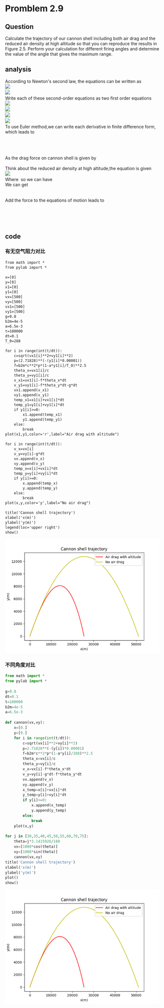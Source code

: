 # Promblem 2.9

## Question
Calculate the trajectory of our cannon shell including both air drag and the reduced air density at high altitude so that you can reproduce the results in Figure 2.5. Perform your calculation for different firing angles and determine the value of the angle that gives the maximum range.
## analysis
According to Newton's second law, the equations can be written as <br/>
<img src="http://chart.googleapis.com/chart?cht=tx&chl=\frac{d^{2}x}{dt^{2}}=0" style="border:none;"> <br/>
<img src="http://chart.googleapis.com/chart?cht=tx&chl=\frac{d^{2}y}{dt^{2}}=-g" style="border:none;"> <br/>
Write each of these second-order equations as two first order equations  <br/>
<img src="http://chart.googleapis.com/chart?cht=tx&chl=\frac{dx}{dt}}=v_x" style="border:none;"> <br/> 
<img src="http://chart.googleapis.com/chart?cht=tx&chl=\frac{dy}{dt}}=v_y" style="border:none;"> <br/>
<img src="http://chart.googleapis.com/chart?cht=tx&chl=\frac{dv_x}{dt}}=0" style="border:none;"> <br/>
<img src="http://chart.googleapis.com/chart?cht=tx&chl=\frac{dv_y}{dt}}=-g" style="border:none;"> <br/>
To use Euler method,we can write each derivative in finite difference form, which leads to <br/>
<img src="http://latex.codecogs.com/gif.latex?x_{i+1}=x_i+v_{x,i}\Delta%20t" alt="" title="" /> <br/>
<img src="http://latex.codecogs.com/gif.latex?v_{x,i+1}=v_{x,i}" alt="" title="" /> <br/>
<img src="http://latex.codecogs.com/gif.latex?y_{i+1}=y_i+v_{x,i}\Delta%20t" alt="" title="" /> <br/>
<img src="http://latex.codecogs.com/gif.latex?v_{y,i+1}=v_{y,i}-g\Delta%20t" alt="" title="" /> <br/>
As the drag force on cannon shell is given by <br/>
<img src="http://latex.codecogs.com/gif.latex?F_{drag}=-B_2v^{2}" alt="" title="" /> <br/>
Think about the reduced air density at high altitude,the equation is given  <br/>
<img src="http://chart.googleapis.com/chart?cht=tx&chl=F_{drag}^{*}=(1-\frac{ay}{T_0})^{\alpha}F_{drag}(y=0)" style="border:none;"> <br/>
Where <img src="http://latex.codecogs.com/gif.latex?v=\sqrt{x^{2}+y^{2}}" alt="" title="" /> so we can have <br/> We can get <br/>
<img src="http://latex.codecogs.com/gif.latex?F_{drag,x}=-(1-\frac{ay}{T_0})^{\alpha}B_2vv_{x}" alt="" title="" /> <br/>
<img src="http://latex.codecogs.com/gif.latex?F_{drag,y}=-(1-\frac{ay}{T_0})^{\alpha}B_2vv_{y}" alt="" title="" /> <br/>
Add the force to the equations of motion leads to <br/>
<img src="http://latex.codecogs.com/gif.latex?x_{i+1}=x_i+v_{x,i}\Delta%20t" alt="" title="" /> <br/>
<img src="http://latex.codecogs.com/gif.latex?v_{x,i+1}=v_{x,i}-\frac{(1-\frac{ay}{T_0})^{\alpha}B_2vv_{x,i}}{m}\Delta%20t" alt="" title="" /> <br/>
<img src="http://latex.codecogs.com/gif.latex?y_{i+1}=y_i+v_{y,i}\Delta%20t" alt="" title="" /> <br/>
<img src="http://latex.codecogs.com/gif.latex?v_{y,i+1}=v_{y,i}-g\Delta%20t-\frac{(1-\frac{ay}{T_0})^{\alpha}B_2vv_{y,i}}{m}\Delta%20t" alt="" title="" /> <br/>
## code
### 有无空气阻力对比
```prthon
from math import *
from pylab import *

x=[0]
y=[0]
x1=[0]
y1=[0]
vx=[500]
vy=[500]
vx1=[500]
vy1=[500]
g=9.8
b2m=4e-5
a=6.5e-3
t=100000
dt=0.1
T_0=288

for i in range(int(t/dt)):
	c=sqrt(vx1[i]**2+vy1[i]**2)
	p=(2.71828)**(-(y1[i]*0.00001))
	f=b2m*c**2*p*(1-a*y1[i]/T_0)**2.5
	theta_x=vx1[i]/c
	theta_y=vy1[i]/c
	v_x1=vx1[i]-f*theta_x*dt
	v_y1=vy1[i]-f*theta_y*dt-g*dt
	vx1.append(v_x1)
	vy1.append(v_y1)
	temp_x1=x1[i]+vx1[i]*dt
	temp_y1=y1[i]+vy1[i]*dt
	if y1[i]>=0:
		x1.append(temp_x1)
		y1.append(temp_y1)
	else:
		break
plot(x1,y1,color='r',label="Air drag with altitude")

for i in range(int(t/dt)):
	v_x=vx[i]
	v_y=vy[i]-g*dt
	vx.append(v_x)
	vy.append(v_y)
	temp_x=x[i]+vx[i]*dt
	temp_y=y[i]+vy[i]*dt
	if y[i]>=0:
		x.append(temp_x)
		y.append(temp_y)
	else:
		break
plot(x,y,color='y',label="No air drag")

title('Cannon shell trajectory')
xlabel('x(m)')
ylabel('y(m)')
legend(loc='upper right')
show()
```
![result](https://github.com/SongYaoxiang/compuational_physics_N2015301020043/blob/master/exercise4/Figure_1.png)

### 不同角度对比
```python
from math import *
from pylab import *

g=9.8
dt=0.1
t=100000
b2m=4e-5
a=6.5e-3

def cannon(vx,vy):
	x=[0.]
	y=[0.]
	for i in range(int(t/dt)):
		c=sqrt(vx[i]**2+vy[i]**2)
		p=2.71828**(-(y[i])*0.00001)
		f=b2m*c**2*p*(1-a*y[i]/288)**2.5
		theta_x=vx[i]/c
		theta_y=vy[i]/c
		v_x=vx[i]-f*theta_x*dt
		v_y=vy[i]-g*dt-f*theta_y*dt
		vx.append(v_x)
		vy.append(v_y)
		x_temp=x[i]+vx[i]*dt
		y_temp=y[i]+vy[i]*dt
		if y[i]>=0:
			x.append(x_temp)
			y.append(y_temp)
		else:
			break
	plot(x,y)

for j in [30,35,40,45,50,55,60,70,75]:
	theta=j*3.1415926/180
	vx=[1000*cos(theta)]
	vy=[1000*sin(theta)]
	cannon(vx,vy)
title('Cannon shell trajectory')
xlabel('x(m)')
ylabel('y(m)')
plot()
show()
```
![result](https://github.com/SongYaoxiang/compuational_physics_N2015301020043/blob/master/exercise4/Figure_1.png)
